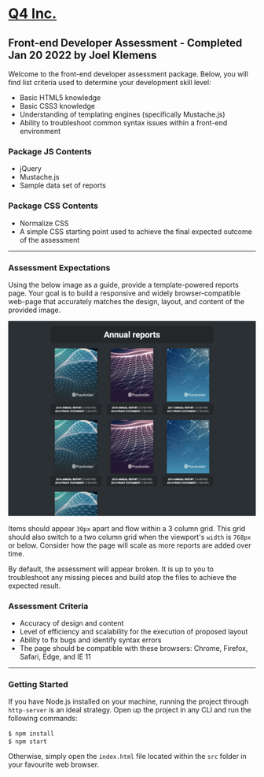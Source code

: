 # [Q4 Inc.](https://q4inc.com/)

## Front-end Developer Assessment - Completed Jan 20 2022 by Joel Klemens

Welcome to the front-end developer assessment package.
Below, you will find list criteria used to determine your development skill level:

-   Basic HTML5 knowledge
-   Basic CSS3 knowledge
-   Understanding of templating engines (specifically Mustache.js)
-   Ability to troubleshoot common syntax issues within a front-end environment

### Package JS Contents

-   jQuery
-   Mustache.js
-   Sample data set of reports

### Package CSS Contents

-   Normalize CSS
-   A simple CSS starting point used to achieve the final expected outcome of the assessment

---

### Assessment Expectations

Using the below image as a guide, provide a template-powered reports page.
Your goal is to build a responsive and widely browser-compatible web-page
that accurately matches the design, layout, and content of the provided image.

![Assessment Preview](./src/images/preview.png)

Items should appear `30px` apart and flow within a 3 column grid. This grid
should also switch to a two column grid when the viewport's `width` is `768px`
or below. Consider how the page will scale as more reports are added over time.

By default, the assessment will appear broken.
It is up to you to troubleshoot any missing pieces and build atop the files
to achieve the expected result.

### Assessment Criteria

-   Accuracy of design and content
-   Level of efficiency and scalability for the execution of proposed layout
-   Ability to fix bugs and identify syntax errors
-   The page should be compatible with these browsers: Chrome, Firefox, Safari, Edge, and IE 11

---

### Getting Started

If you have Node.js installed on your machine, running the
project through `http-server` is an ideal strategy. Open up the project
in any CLI and run the following commands:

```
$ npm install
$ npm start
```

Otherwise, simply open the `index.html` file located within the `src` folder
in your favourite web browser.
